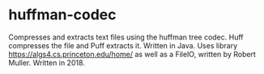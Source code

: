 # huffman-codec
Compresses and extracts text files using the huffman tree codec. Huff compresses the file and Puff extracts it. Written in Java. Uses library https://algs4.cs.princeton.edu/home/ as well as a FileIO, written by Robert Muller. Written in 2018.
